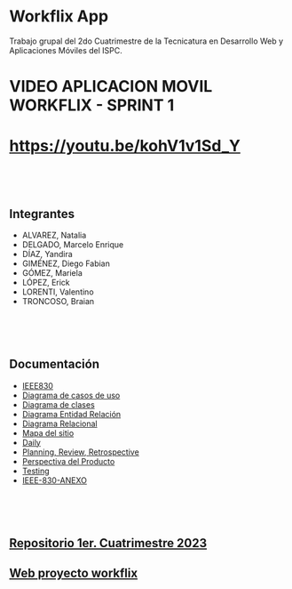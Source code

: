 # Workflix App
Trabajo grupal del 2do Cuatrimestre de la Tecnicatura en Desarrollo Web y Aplicaciones Móviles del ISPC.

# VIDEO APLICACION MOVIL WORKFLIX - SPRINT 1
# https://youtu.be/kohV1v1Sd_Y

### </div><br /><br /></b>

## Integrantes
- ALVAREZ, Natalia
- DELGADO, Marcelo Enrique
- DÍAZ, Yandira
- GIMÉNEZ, Diego Fabian
- GÓMEZ, Mariela
- LÓPEZ, Erick
- LORENTI, Valentino
- TRONCOSO, Braian

### </div><br /><br /></b>
## Documentación

* [IEEE830](https://github.com/grupo-ispc-2023-2-0/workflix-app/wiki/Documento-IEEE830)
* [Diagrama de casos de uso](https://github.com/grupo-ispc-2023-2-0/workflix-app/wiki/Diagrama-de-casos-de-uso)
* [Diagrama de clases](https://github.com/grupo-ispc-2023-2-0/workflix-app/wiki/Diagrama-de-clases)
* [Diagrama Entidad Relación](https://github.com/grupo-ispc-2023-2-0/workflix-app/wiki/Diagrama-Entidad%E2%80%90Relaci%C3%B3n)
* [Diagrama Relacional](https://github.com/grupo-ispc-2023-2-0/workflix-app/wiki/Diagrama-Relacional)
* [Mapa del sitio](https://github.com/grupo-ispc-2023-2-0/workflix-app/wiki/Mapa-del-sitio)
* [Daily](https://github.com/orgs/grupo-ispc-2023-2-0/discussions)
* [Planning, Review, Retrospective](https://github.com/grupo-ispc-2023-2-0/workflix-app/wiki/Planning-%E2%80%90-Retrospective-%E2%80%90-Review)
* [Perspectiva del Producto](https://github.com/grupo-ispc-2023-2-0/workflix-app/wiki/Perspectiva-del-producto)
* [Testing](https://github.com/grupo-ispc-2023-2-0/workflix-app/wiki/Testing)
* [IEEE-830-ANEXO](https://github.com/grupo-ispc-2023-2-0/workflix-app/wiki/IEEE-830-ANEXO)

### </div><br /><br /></b>
## [Repositorio 1er. Cuatrimestre 2023](https://github.com/grupo-ispc-2023/workflix)
## [Web proyecto workflix](https://workflix.com.ar)
